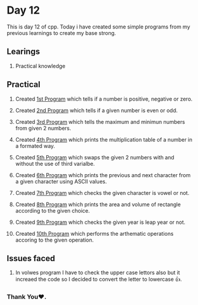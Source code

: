 # Day 12

This is day 12 of cpp. Today i have created some simple programs from my previous learnings to create my base strong.

## Learings

1. Practical knowledge

## Practical

1. Created [1st Program](https://github.com/imganpat/30DaysOfCpp/blob/main/Day%2012%20-%20%20Programs/01_positive_negative.cpp) which tells if a number is positive, negative or zero.

1. Created [2nd Program](https://github.com/imganpat/30DaysOfCpp/blob/main/Day%2012%20-%20%20Programs/02_even_odd.cpp) which tells if a given number is even or odd.

1. Created [3rd Program](https://github.com/imganpat/30DaysOfCpp/blob/main/Day%2012%20-%20%20Programs/03_max_min.cpp) which tells the maximum and minimun numbers from given 2 numbers.

1. Created [4th Program](https://github.com/imganpat/30DaysOfCpp/blob/main/Day%2012%20-%20%20Programs/04_table.cpp) which prints the multiplication table of a number in a formated way.

1. Created [5th Program](https://github.com/imganpat/30DaysOfCpp/blob/main/Day%2012%20-%20%20Programs/05_swap.cpp) which swaps the given 2 numbers with and without the use of third varialbe.

1. Created [6th Program](https://github.com/imganpat/30DaysOfCpp/blob/main/Day%2012%20-%20%20Programs/06_prev_next_char.cpp) which prints the previous and next character from a given character using ASCII values.

1. Created [7th Program](https://github.com/imganpat/30DaysOfCpp/blob/main/Day%2012%20-%20%20Programs/07_vowels.cpp) which checks the given character is vowel or not.

1. Created [8th Program](https://github.com/imganpat/30DaysOfCpp/blob/main/Day%2012%20-%20%20Programs/08_area_volume_rectangle.cpp) which prints the area and volume of rectangle according to the given choice.

1. Created [9th Program](https://github.com/imganpat/30DaysOfCpp/blob/main/Day%2012%20-%20%20Programs/09_leap_year.cpp) which checks the given year is leap year or not.

1. Created [10th Program](https://github.com/imganpat/30DaysOfCpp/blob/main/Day%2012%20-%20%20Programs/10_calculator.cpp) which performs the arthematic operations accoring to the given operation.

## Issues faced

1. In volwes program I have to check the upper case lettors also but it increaed the code so I decided to convert the letter to lowercase 👍.

### Thank You❤️.
